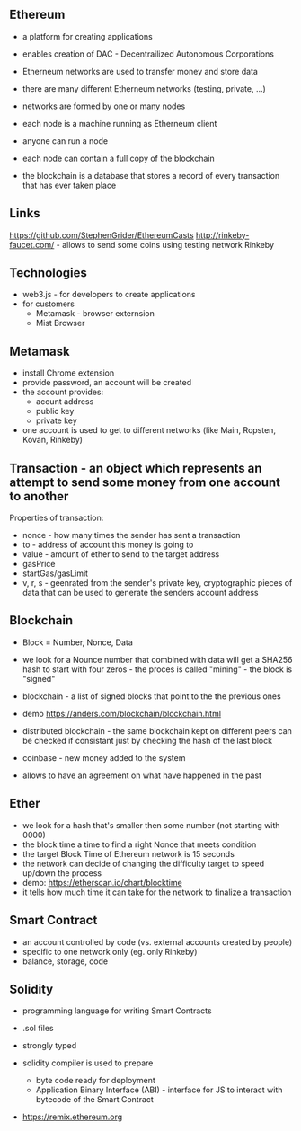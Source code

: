 
## Ethereum

- a platform for creating applications 
- enables creation of DAC - Decentrailized Autonomous Corporations

- Etherneum networks are used to transfer money and store data
- there are many different Etherneum networks (testing, private, ...)
- networks are formed by one or many nodes
- each node is a machine running as Etherneum client
- anyone can run a node
- each node can contain a full copy of the blockchain
- the blockchain is a database that stores a record of every transaction that has ever taken place


## Links

https://github.com/StephenGrider/EthereumCasts
http://rinkeby-faucet.com/	- allows to send some coins using testing network Rinkeby


## Technologies

- web3.js - for developers to create applications
- for customers
	- Metamask - browser externsion
	- Mist Browser


## Metamask

- install Chrome extension
- provide password, an account will be created 
- the account provides:
	- acount address
	- public key
	- private key
- one account is used to get to different networks (like Main, Ropsten, Kovan, Rinkeby)


## Transaction - an object which represents an attempt to send some money from one account to another

Properties of transaction:
- nonce - how many times the sender has sent a transaction
- to - address of account this money is going to
- value - amount of ether to send to the target address
- gasPrice 
- startGas/gasLimit
- v, r, s - geenrated from the sender's private key, cryptographic pieces of data that can be used to generate the senders account address


## Blockchain

- Block = Number, Nonce, Data
- we look for a Nounce number that combined with data will get a SHA256 hash to start with four zeros - the proces is called "mining" - the block is "signed"
- blockchain - a list of signed blocks that point to the the previous ones
- demo https://anders.com/blockchain/blockchain.html
- distributed blockchain - the same blockchain kept on different peers can be checked if consistant just by checking the hash of the last block
- coinbase - new money added to the system

- allows to have an agreement on what have happened in the past


## Ether 

- we look for a hash that's smaller then some number (not starting with 0000)
- the block time a time to find a right Nonce that meets condition
- the target Block Time of Ethereum network is 15 seconds
- the network can decide of changing the difficulty target to speed up/down the process
- demo: https://etherscan.io/chart/blocktime
- it tells how much time it can take for the network to finalize a transaction


## Smart Contract

- an account controlled by code (vs. external accounts created by people)
- specific to one network only (eg. only Rinkeby)
- balance, storage, code


## Solidity

- programming language for writing Smart Contracts
- .sol files
- strongly typed
- solidity compiler is used to prepare
	- byte code ready for deployment
	- Application Binary Interface (ABI) - interface for JS to interact with bytecode of the Smart Contract

- https://remix.ethereum.org





















